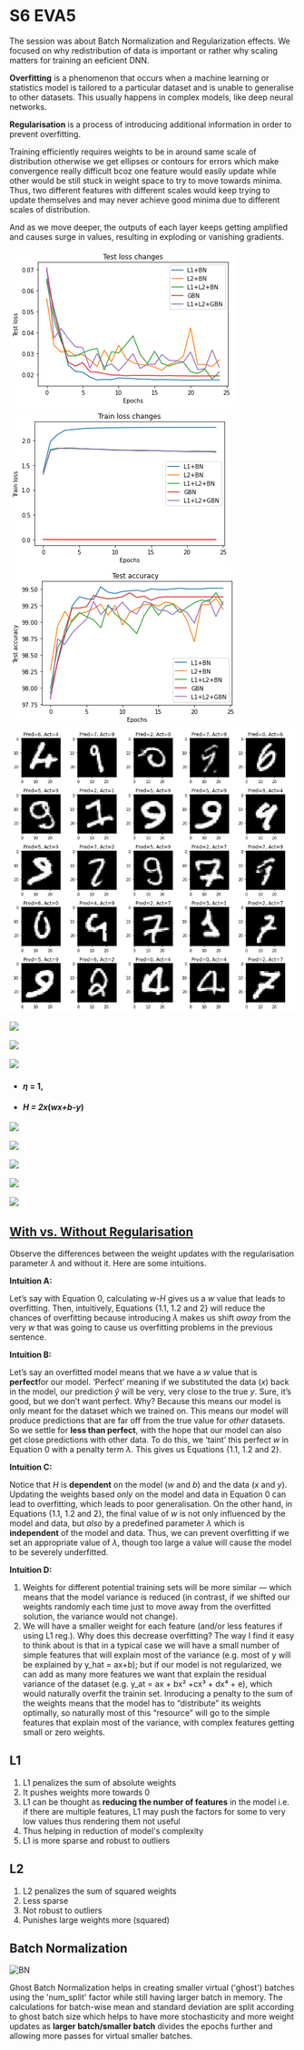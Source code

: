 # S6 EVA5

The session was about Batch Normalization and Regularization effects. We focused on why redistribution of data is important or rather why scaling matters for training an eeficient DNN.

**Overfitting** is a phenomenon that occurs when a machine learning or statistics model is tailored to a particular dataset and is unable to generalise to other datasets. This usually happens in complex models, like deep neural networks.

**Regularisation** is a process of introducing additional information in order to prevent overfitting. 

Training efficiently requires weights to be in around same scale of distribution otherwise we get ellipses or contours for errors which make convergence really difficult bcoz one feature would easily update while other would be still stuck in weight space to try to move towards minima. Thus, two different features with different scales would keep trying to update themselves and may never achieve good minima due to different scales of distribution.

And as we move deeper, the outputs of each layer keeps getting amplified and causes surge in values, resulting in exploding or vanishing gradients.

![](plot_test_loss_change.png)
![](plot_loss_change.png)
![](plot_test_loss_accuracy.png)
![](misclassified.PNG)

![](https://miro.medium.com/max/1328/1*l6E7S7S36mPPwZ2yMlU_og@2x.png)



![](https://miro.medium.com/max/1400/1*hC68XigZjhYVCEJbwuVZrQ@2x.png)







![](https://miro.medium.com/max/1400/1*bV49pcaBBMW79adaN5gp_w@2x.png)





- #### *η* = 1,

- #### *H = 2x*(*wx+b-y*)

  

![](https://miro.medium.com/max/976/1*k9fevtlt4GIrkIao9fli1g@2x.png)



![](https://miro.medium.com/max/1400/1*cX7OClIl2O-ZLTVqfB47-A@2x.png)



![](https://miro.medium.com/max/1400/1*pU47ApyQYzt5Yj_jTpVNFw@2x.png)



![](https://miro.medium.com/max/1400/1*abHVX1SUuzdiAWcpDq4TzA@2x.png)





![](https://miro.medium.com/max/1400/1*5etBmH3PZk7dR0e_H3zA8g@2x.png)





## [With vs. Without Regularisation](https://towardsdatascience.com/intuitions-on-l1-and-l2-regularisation-235f2db4c261) 

Observe the differences between the weight updates with the regularisation parameter *λ* and without it. Here are some intuitions.

**Intuition A:**

Let’s say with Equation 0, calculating *w-H* gives us a *w* value that leads to overfitting. Then, intuitively, Equations {1.1, 1.2 and 2} will reduce the chances of overfitting because introducing *λ* makes us shift *away* from the very *w* that was going to cause us overfitting problems in the previous sentence.

**Intuition B:**

Let’s say an overfitted model means that we have a *w* value that is **perfect**for our model. ‘Perfect’ meaning if we substituted the data (*x*) back in the model, our prediction *ŷ* will be very, very close to the true *y*. Sure, it’s good, but we don’t want perfect. Why? Because this means our model is only meant for the dataset which we trained on. This means our model will produce predictions that are far off from the true value for *other* datasets. So we settle for **less than perfect**, with the hope that our model can also get close predictions with other data. To do this, we ‘taint’ this perfect *w* in Equation 0 with a penalty term *λ.* This gives us Equations {1.1, 1.2 and 2}.

**Intuition C:**

Notice that *H*  is **dependent** on the model (*w* and *b*) and the data (*x* and *y*). Updating the weights based *only* on the model and data in Equation 0 can lead to overfitting, which leads to poor generalisation. On the other hand, in Equations {1.1, 1.2 and 2}, the final value of *w* is not only influenced by the model and data, but *also* by a predefined parameter *λ* which is **independent** of the model and data. Thus, we can prevent overfitting if we set an appropriate value of *λ*, though too large a value will cause the model to be severely underfitted.

**Intuition D:**

1. Weights for different potential training sets will be more similar — which means that the model variance is reduced (in contrast, if we shifted our weights randomly each time just to move away from the overfitted solution, the variance would not change).
2. We will have a smaller weight for each feature (and/or less features if using L1 reg.). Why does this decrease overfitting? The way I find it easy to think about is that in a typical case we will have a small number of simple features that will explain most of the variance (e.g. most of y will be explained by y_hat = ax+b); but if our model is not regularized, we can add as many more features we want that explain the residual variance of the dataset (e.g. y_at = ax + bx² +cx³ + dx⁴ + e), which would naturally overfit the trainin set. Inroducing a penalty to the sum of the weights means that the model has to “distribute” its weights optimally, so naturally most of this “resource” will go to the simple features that explain most of the variance, with complex features getting small or zero weights.





## L1

1. L1 penalizes the sum of absolute weights
2. It pushes weights more towards 0
3. L1 can be thought as **reducing the number of features** in the model i.e. if there are multiple features, L1 may push the factors for some to very low values thus rendering them not useful
4. Thus helping in reduction of model's complexity
5. L1 is more sparse and robust to outliers



## L2

1. L2 penalizes the sum of squared weights
2. Less sparse
3. Not robust to outliers
4. Punishes large weights more (squared)





## Batch Normalization

![BN](https://kharshit.github.io/img/batch_normalization.png)



Ghost Batch Normalization helps in creating smaller virtual ('ghost') batches using the 'num_split' factor while still having larger batch in memory. The calculations for batch-wise mean and standard deviation are split according to ghost batch size which helps to have more stochasticity and more weight updates as **larger batch/smaller batch** divides the epochs further and allowing more passes for virtual smaller batches. 

